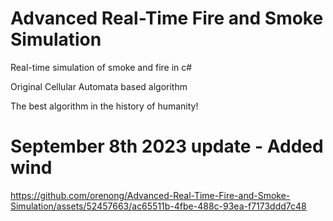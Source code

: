 # Advanced Real-Time Fire and Smoke Simulation
 Real-time simulation of smoke and fire in c#

Original Cellular Automata based algorithm

The best algorithm in the history of humanity!

# September 8th 2023 update - Added wind



https://github.com/orenong/Advanced-Real-Time-Fire-and-Smoke-Simulation/assets/52457663/ac65511b-4fbe-488c-93ea-f7173ddd7c48

